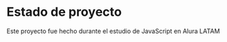 <h1> Estado de proyecto</h1>

Este proyecto fue hecho durante el estudio de JavaScript en Alura LATAM
